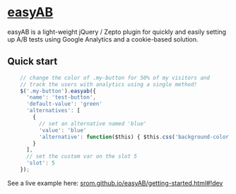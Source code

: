 # [easyAB](http://srom.github.io/easyAB/)

easyAB is a light-weight jQuery / Zepto plugin for quickly and easily setting up A/B tests using Google Analytics and a cookie-based solution.

## Quick start

```javascript
	// change the color of .my-button for 50% of my visitors and
	// track the users with analytics using a single method!
	$('.my-button').easyab({
	  'name': 'test-button',
	  'default-value': 'green'
	  'alternatives': [
	    {
	      // set an alternative named 'blue'
	      'value': 'blue'
	      'alternative': function($this) { $this.css('background-color', 'blue'); }
	    }
	  ],
	  // set the custom var on the slot 5
	  'slot': 5 
	});
```

See a live example here: [srom.github.io/easyAB/getting-started.html#!dev](http://srom.github.io/easyAB/getting-started.html#!dev)

